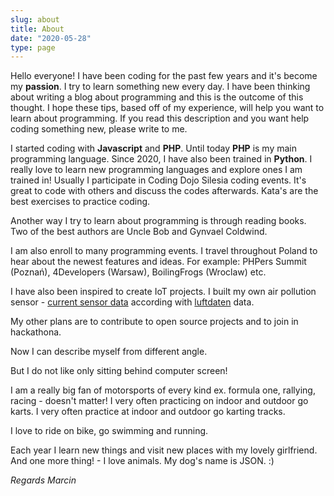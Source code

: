 ```yaml
---
slug: about
title: About
date: "2020-05-28"
type: page
---
```


Hello everyone! I have been coding for the past few years and it's become my **passion**. I try to learn something new every day. I have been thinking about writing a blog about programming and this is the outcome of this thought. I hope these tips, based off of my experience, will help you want to learn about programming. If you read this description and you want help coding something new, please write to me.

I started coding with **Javascript** and **PHP**. Until today **PHP** is my main programming language.
Since 2020, I have also been trained in **Python**. I really love to learn new programming languages and explore ones I am trained in!
Usually I participate in Coding Dojo Silesia coding events. It's great to code with others and
discuss the codes afterwards. Kata's are the best exercises to practice coding.

Another way I try to learn about programming is through reading books. Two of the best authors are Uncle Bob and Gynvael Coldwind.

I am also enroll to many programming events. I travel throughout Poland to hear about the newest features and ideas. For example: PHPers Summit (Poznań), 4Developers (Warsaw), BoilingFrogs (Wroclaw) etc.

I have also been inspired to create IoT projects. I built my own air pollution sensor - [current sensor data](https://marcin.aqi.eco/en)
according with [luftdaten](http://luftdaten.org.pl/) data.

My other plans are to contribute to open source projects and to join in hackathona.

Now I can describe myself from different angle.

But I do not like only sitting behind computer screen!

I am a really big fan of motorsports of every kind ex.
formula one, rallying, racing - doesn't matter! I very often practicing on indoor and outdoor go karts. I very often practice at indoor and outdoor go karting tracks.

I love to ride on bike, go swimming and running.

Each year I learn new things and visit new places with my lovely girlfriend. And one more thing! - I love animals. My dog's name is JSON. :)

_Regards_
_Marcin_
